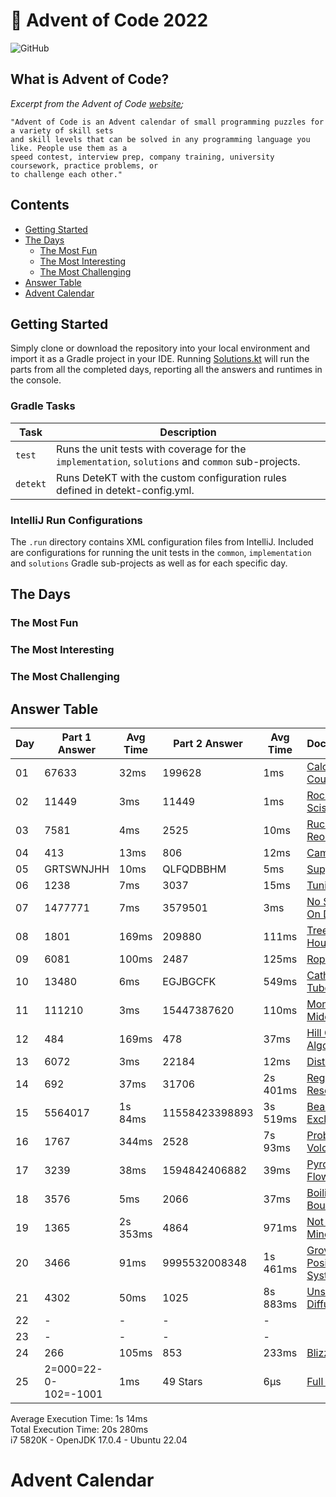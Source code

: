 # :christmas_tree: Advent of Code 2022

![GitHub](https://img.shields.io/badge/stars-50%2F50-yellow)

## What is Advent of Code?

_Excerpt from the Advent of Code [website](https://adventofcode.com/2022/about);_

    "Advent of Code is an Advent calendar of small programming puzzles for a variety of skill sets
    and skill levels that can be solved in any programming language you like. People use them as a
    speed contest, interview prep, company training, university coursework, practice problems, or
    to challenge each other."

## Contents
* [Getting Started](#getting-started)
* [The Days](#the-days)
    * [The Most Fun](#the-most-fun)
    * [The Most Interesting](#the-most-interesting)
    * [The Most Challenging](#the-most-challenging)
* [Answer Table](#answer-table)
* [Advent Calendar](#advent-calendar)

## Getting Started
Simply clone or download the repository into your local environment and import it as a Gradle project in your IDE.
Running [Solutions.kt](https://git.io/JII6v) will run the parts from all the completed days, reporting all the
answers and runtimes in the console.

### Gradle Tasks
| Task      | Description                                                                                        |
|-----------|----------------------------------------------------------------------------------------------------|
| `test`    | Runs the unit tests with coverage for the `implementation`, `solutions` and `common` sub-projects. |
| `detekt`  | Runs DeteKT with the custom configuration rules defined in detekt-config.yml.                      |

### IntelliJ Run Configurations
The `.run` directory contains XML configuration files from IntelliJ. Included are configurations for running the unit
tests in the `common`, `implementation` and `solutions` Gradle sub-projects as well as for each specific day.

## The Days

### The Most Fun
### The Most Interesting
### The Most Challenging

## Answer Table

| Day | Part 1 Answer        | Avg Time | Part 2 Answer  | Avg Time | Documentation                             |
|-----|----------------------|----------|----------------|----------|-------------------------------------------|
| 01  | 67633                | 32ms     | 199628         | 1ms      | [Calorie Counting](docs/DAY01.MD)         |
| 02  | 11449                | 3ms      | 11449          | 1ms      | [Rock Paper Scissors](docs/DAY02.MD)      |
| 03  | 7581                 | 4ms      | 2525           | 10ms     | [Rucksack Reorganization](docs/DAY03.MD)  |
| 04  | 413                  | 13ms     | 806            | 12ms     | [Camp Cleanup](docs/DAY04.MD)             |
| 05  | GRTSWNJHH            | 10ms     | QLFQDBBHM      | 5ms      | [Supply Stacks](docs/DAY05.MD)            |
| 06  | 1238                 | 7ms      | 3037           | 15ms     | [Tuning Trouble](docs/DAY06.MD)           |
| 07  | 1477771              | 7ms      | 3579501        | 3ms      | [No Space Left On Device](docs/DAY07.MD)  |
| 08  | 1801                 | 169ms    | 209880         | 111ms    | [Treetop Tree House](docs/DAY08.MD)       |
| 09  | 6081                 | 100ms    | 2487           | 125ms    | [Rope Bridge](docs/DAY09.MD)              |
| 10  | 13480                | 6ms      | EGJBGCFK       | 549ms    | [Cathode-Ray Tube](docs/DAY10.MD)         |
| 11  | 111210               | 3ms      | 15447387620    | 110ms    | [Monkey in the Middle](docs/DAY11.MD)     |
| 12  | 484                  | 169ms    | 478            | 37ms     | [Hill Climbing Algorithm](docs/DAY12.MD)  |
| 13  | 6072                 | 3ms      | 22184          | 12ms     | [Distress Signal](docs/DAY13.MD)          |
| 14  | 692                  | 37ms     | 31706          | 2s 401ms | [Regolith Reservoir](docs/DAY14.MD)       |
| 15  | 5564017              | 1s 84ms  | 11558423398893 | 3s 519ms | [Beacon Exclusion Zone](docs/DAY15.MD)    |
| 16  | 1767                 | 344ms    | 2528           | 7s 93ms  | [Proboscidea Volcanium](docs/DAY16.MD)    |
| 17  | 3239                 | 38ms     | 1594842406882  | 39ms     | [Pyroclastic Flow](docs/DAY17.MD)         |
| 18  | 3576                 | 5ms      | 2066           | 37ms     | [Boiling Boulders](docs/DAY18.MD)         |
| 19  | 1365                 | 2s 353ms | 4864           | 971ms    | [Not Enough Minerals](docs/DAY19.MD)      |
| 20  | 3466                 | 91ms     | 9995532008348  | 1s 461ms | [Grove Positioning System](docs/DAY20.MD) |
| 21  | 4302                 | 50ms     | 1025           | 8s 883ms | [Unstable Diffusion](docs/DAY21.MD)       |
| 22  | -                    | -        | -              | -        | [](docs/DAY22.MD)                         |
| 23  | -                    | -        | -              | -        | [](docs/DAY23.MD)                         |
| 24  | 266                  | 105ms    | 853            | 233ms    | [Blizzard Basin](docs/DAY24.MD)           |
| 25  | 2=000=22-0-102=-1001 | 1ms      | 49 Stars       | 6μs      | [Full of Hot Air](docs/DAY25.MD)          |

Average Execution Time: 1s 14ms \
Total Execution Time: 20s 280ms \
i7 5820K - OpenJDK 17.0.4 - Ubuntu 22.04

# Advent Calendar